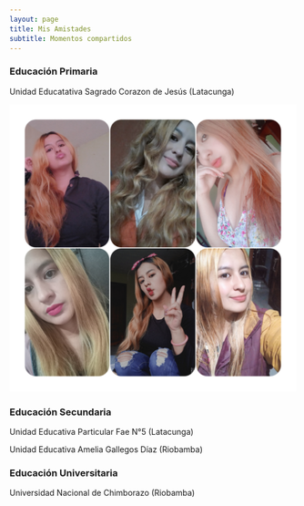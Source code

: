 ```yaml
---
layout: page
title: Mis Amistades 
subtitle: Momentos compartidos 
---
```


### Educación Primaria
Unidad Educatativa Sagrado Corazon de Jesús (Latacunga)

<img src="assets/img/fotos.jpg"> 



### Educación Secundaria
Unidad Educativa Particular Fae N°5 (Latacunga)


Unidad Educativa Amelia Gallegos Díaz (Riobamba)



### Educación Universitaria
Universidad Nacional de Chimborazo (Riobamba)
